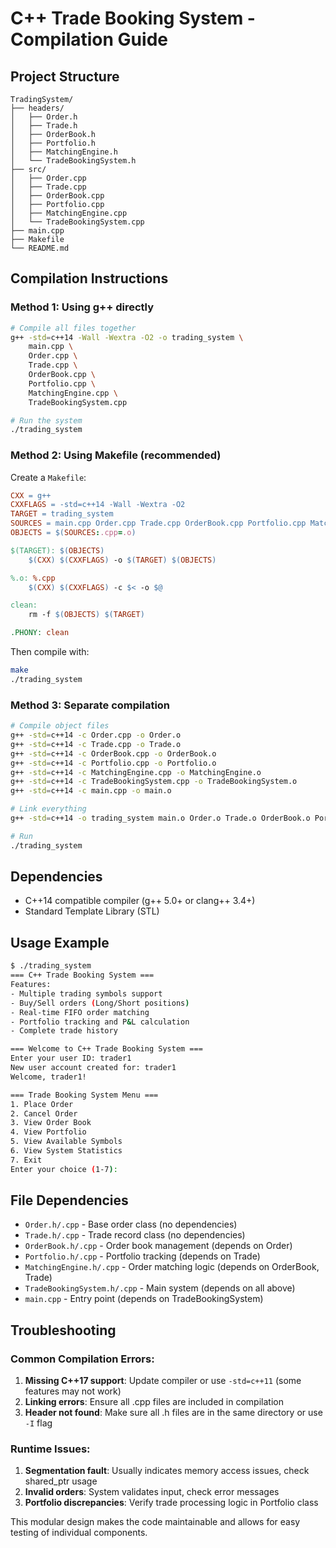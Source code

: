 # C++ Trade Booking System - Compilation Guide

## Project Structure
```
TradingSystem/
├── headers/
│   ├── Order.h
│   ├── Trade.h
│   ├── OrderBook.h
│   ├── Portfolio.h
│   ├── MatchingEngine.h
│   └── TradeBookingSystem.h
├── src/
│   ├── Order.cpp
│   ├── Trade.cpp
│   ├── OrderBook.cpp
│   ├── Portfolio.cpp
│   ├── MatchingEngine.cpp
│   └── TradeBookingSystem.cpp
├── main.cpp
├── Makefile
└── README.md
```

## Compilation Instructions

### Method 1: Using g++ directly
```bash
# Compile all files together
g++ -std=c++14 -Wall -Wextra -O2 -o trading_system \
    main.cpp \
    Order.cpp \
    Trade.cpp \
    OrderBook.cpp \
    Portfolio.cpp \
    MatchingEngine.cpp \
    TradeBookingSystem.cpp

# Run the system
./trading_system
```

### Method 2: Using Makefile (recommended)
Create a `Makefile`:

```makefile
CXX = g++
CXXFLAGS = -std=c++14 -Wall -Wextra -O2
TARGET = trading_system
SOURCES = main.cpp Order.cpp Trade.cpp OrderBook.cpp Portfolio.cpp MatchingEngine.cpp TradeBookingSystem.cpp
OBJECTS = $(SOURCES:.cpp=.o)

$(TARGET): $(OBJECTS)
    $(CXX) $(CXXFLAGS) -o $(TARGET) $(OBJECTS)

%.o: %.cpp
    $(CXX) $(CXXFLAGS) -c $< -o $@

clean:
    rm -f $(OBJECTS) $(TARGET)

.PHONY: clean
```

Then compile with:
```bash
make
./trading_system
```

### Method 3: Separate compilation
```bash
# Compile object files
g++ -std=c++14 -c Order.cpp -o Order.o
g++ -std=c++14 -c Trade.cpp -o Trade.o
g++ -std=c++14 -c OrderBook.cpp -o OrderBook.o
g++ -std=c++14 -c Portfolio.cpp -o Portfolio.o
g++ -std=c++14 -c MatchingEngine.cpp -o MatchingEngine.o
g++ -std=c++14 -c TradeBookingSystem.cpp -o TradeBookingSystem.o
g++ -std=c++14 -c main.cpp -o main.o

# Link everything
g++ -std=c++14 -o trading_system main.o Order.o Trade.o OrderBook.o Portfolio.o MatchingEngine.o TradeBookingSystem.o

# Run
./trading_system
```

## Dependencies
- C++14 compatible compiler (g++ 5.0+ or clang++ 3.4+)
- Standard Template Library (STL)

## Usage Example
```bash
$ ./trading_system
=== C++ Trade Booking System ===
Features:
- Multiple trading symbols support
- Buy/Sell orders (Long/Short positions)
- Real-time FIFO order matching
- Portfolio tracking and P&L calculation
- Complete trade history

=== Welcome to C++ Trade Booking System ===
Enter your user ID: trader1
New user account created for: trader1
Welcome, trader1!

=== Trade Booking System Menu ===
1. Place Order
2. Cancel Order
3. View Order Book
4. View Portfolio
5. View Available Symbols
6. View System Statistics
7. Exit
Enter your choice (1-7):
```

## File Dependencies
- `Order.h/.cpp` - Base order class (no dependencies)
- `Trade.h/.cpp` - Trade record class (no dependencies)  
- `OrderBook.h/.cpp` - Order book management (depends on Order)
- `Portfolio.h/.cpp` - Portfolio tracking (depends on Trade)
- `MatchingEngine.h/.cpp` - Order matching logic (depends on OrderBook, Trade)
- `TradeBookingSystem.h/.cpp` - Main system (depends on all above)
- `main.cpp` - Entry point (depends on TradeBookingSystem)

## Troubleshooting

### Common Compilation Errors:
1. **Missing C++17 support**: Update compiler or use `-std=c++11` (some features may not work)
2. **Linking errors**: Ensure all .cpp files are included in compilation
3. **Header not found**: Make sure all .h files are in the same directory or use `-I` flag

### Runtime Issues:
1. **Segmentation fault**: Usually indicates memory access issues, check shared_ptr usage
2. **Invalid orders**: System validates input, check error messages
3. **Portfolio discrepancies**: Verify trade processing logic in Portfolio class

This modular design makes the code maintainable and allows for easy testing of individual components.